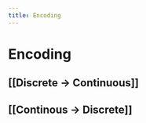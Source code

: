 ```yaml
---
title: Encoding
---
```


# Encoding

## [[Discrete -> Continuous]]

## [[Continous -> Discrete]]






















































